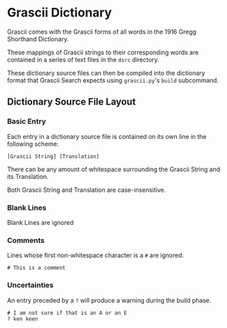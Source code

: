 
# Grascii Dictionary

Grascii comes with the Grascii forms of all words in the 1916 Gregg 
Shorthand Dictionary.

These mappings of Grascii strings to their corresponding words are
contained in a series of text files in the `dsrc` directory.

These dictionary source files can then be compiled into the dictionary
format that Grascii Search expects using `grascii.py`'s `build` subcommand.

## Dictionary Source File Layout

### Basic Entry

Each entry in a dictionary source file is contained on its own line in
the following scheme:

`[Grascii String] [Translation]`

There can be any amount of whitespace surrounding the Grascii String and 
its Translation.

Both Grascii String and Translation are case-insensitive.

### Blank Lines

Blank Lines are ignored

### Comments

Lines whose first non-whitespace character is a `#` are ignored.

`# This is a comment`

### Uncertainties

An entry preceded by a `?` will produce a warning during the build phase.

```
# I am not sure if that is an A or an E
? ken keen
```
